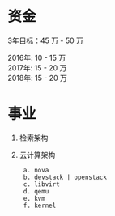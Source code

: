 # 资金

3年目标：45 万 - 50 万		

2016年: 10 - 15 万		
2017年: 15 - 20 万		
2018年: 15 - 20 万		


# 事业

1. 检索架构
2. 云计算架构 

		a. nova		
		b. devstack | openstack		
		c. libvirt		
		d. qemu		
		e. kvm		
		f. kernel		


